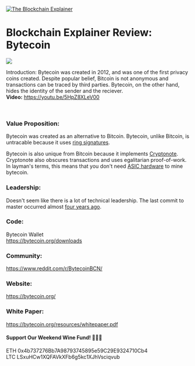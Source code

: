 [![The Blockchain Explainer](https://res.cloudinary.com/blockchain-side-hustle/image/upload/v1516069152/blockchain-explainer-small-76x76_clc7ht.png)](https://www.blockchainexplainer.com)


# Blockchain Explainer Review: Bytecoin
[![](https://www.coinspot.com.au/public/img/coinlg/bytecoin.png?v=68)](https://bytecoin.org/)

Introduction: Bytecoin was created in 2012, and was one of the first privacy coins created. Despite popular belief, Bitcoin is not anonymous and transactions can be traced by third parties. Bytecoin, on the other hand, hides the identity of the sender and the reciever. 
<br />
<b>Video:</b> https://youtu.be/5HpZ8XLeV00

<br />


### Value Proposition: 

Bytecoin was created as an alternative to Bitcoin. Bytecoin, unlike Bitcoin, is untracable because it uses [ring signatures](https://wiki.bytecoin.org/wiki/Ring_signature). 

Bytecoin is also unique from Bitcoin because it implements [Cryptonote](https://cryptonote.org/inside/). Cryptonote also obscures transactions and uses egalitarian proof-of-work. In layman's terms, this means that you don't need [ASIC hardware](https://en.bitcoin.it/wiki/ASIC) to mine bytecoin.


### Leadership: 

Doesn't seem like there is a lot of technical leadership. The last commit to master occurred almost [four years ago](https://github.com/amjuarez/bytecoin/graphs/contributors).



### Code: 

Bytecoin Wallet 
<br />
https://bytecoin.org/downloads


### Community:
https://www.reddit.com/r/BytecoinBCN/



### Website: 

https://bytecoin.org/


### White Paper:

https://bytecoin.org/resources/whitepaper.pdf


#### Support Our Weekend Wine Fund! 🍷🍷🍷

ETH 0x4b737276Bb7A98793745895e59C29E9324710Cb4 
<br />
LTC LSxuHCw1XQFAVkXFb6g5kc1XJhVsciqvub

